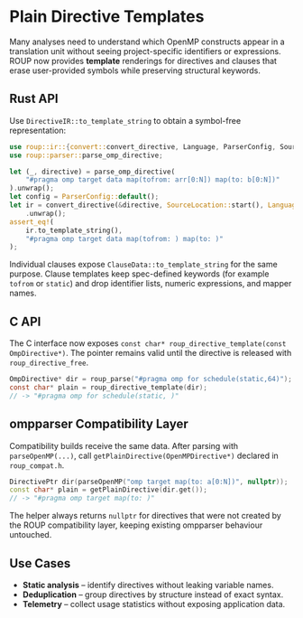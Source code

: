 # Plain Directive Templates

Many analyses need to understand which OpenMP constructs appear in a translation
unit without seeing project-specific identifiers or expressions. ROUP now
provides **template** renderings for directives and clauses that erase
user-provided symbols while preserving structural keywords.

## Rust API

Use `DirectiveIR::to_template_string` to obtain a symbol-free representation:

```rust
use roup::ir::{convert::convert_directive, Language, ParserConfig, SourceLocation};
use roup::parser::parse_omp_directive;

let (_, directive) = parse_omp_directive(
    "#pragma omp target data map(tofrom: arr[0:N]) map(to: b[0:N])"
).unwrap();
let config = ParserConfig::default();
let ir = convert_directive(&directive, SourceLocation::start(), Language::C, &config)
    .unwrap();
assert_eq!(
    ir.to_template_string(),
    "#pragma omp target data map(tofrom: ) map(to: )"
);
```

Individual clauses expose `ClauseData::to_template_string`
for the same purpose. Clause templates keep spec-defined keywords (for example
`tofrom` or `static`) and drop identifier lists, numeric expressions, and mapper
names.

## C API

The C interface now exposes `const char* roup_directive_template(const
OmpDirective*)`. The pointer remains valid until the directive is released with
`roup_directive_free`.

```c
OmpDirective* dir = roup_parse("#pragma omp for schedule(static,64)");
const char* plain = roup_directive_template(dir);
// -> "#pragma omp for schedule(static, )"
```

## ompparser Compatibility Layer

Compatibility builds receive the same data. After parsing with
`parseOpenMP(...)`, call `getPlainDirective(OpenMPDirective*)` declared in
`roup_compat.h`.

```cpp
DirectivePtr dir(parseOpenMP("omp target map(to: a[0:N])", nullptr));
const char* plain = getPlainDirective(dir.get());
// -> "#pragma omp target map(to: )"
```

The helper always returns `nullptr` for directives that were not created by the
ROUP compatibility layer, keeping existing ompparser behaviour untouched.

## Use Cases

- **Static analysis** – identify directives without leaking variable names.
- **Deduplication** – group directives by structure instead of exact syntax.
- **Telemetry** – collect usage statistics without exposing application data.
